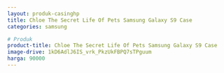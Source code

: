 ```yaml
---
layout: produk-casinghp
title: Chloe The Secret Life Of Pets Samsung Galaxy S9 Case
categories: samsung

# Produk
product-title: Chloe The Secret Life Of Pets Samsung Galaxy S9 Case
image-drive: 1kD6AdlJ6IS_vrk_PkzUkFBPQ7sTPguum
harga: 90000
---
```

